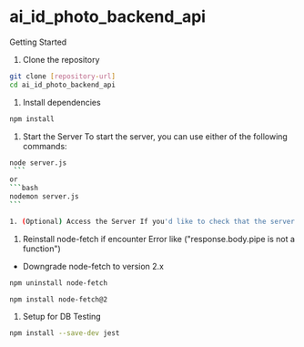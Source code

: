 # ai_id_photo_backend_api

Getting Started

1. Clone the repository

```bash
git clone [repository-url]
cd ai_id_photo_backend_api
```

1. Install dependencies

```bash
npm install
```

1. Start the Server To start the server, you can use either of the following commands:

````bash
node server.js
 ```
or
```bash
nodemon server.js
```

1. (Optional) Access the Server If you'd like to check that the server is running, open http://localhost:4000 in your browser or use a tool like Postman to test specific endpoints.

````

1. Reinstall node-fetch if encounter Error like ("response.body.pipe is not a function")

- Downgrade node-fetch to version 2.x

```bash
npm uninstall node-fetch

```

```bash
npm install node-fetch@2
```

1. Setup for DB Testing

```bash
npm install --save-dev jest
```
